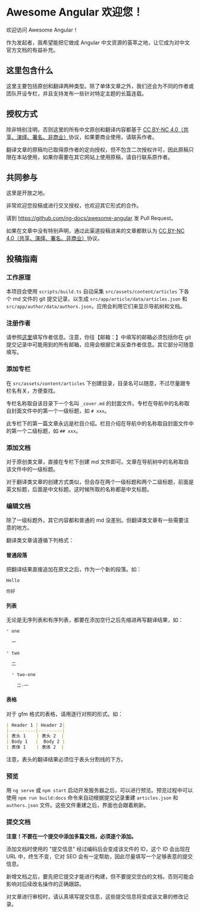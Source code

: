 # Awesome Angular 欢迎您！

欢迎访问 Awesome Angular！

作为发起者，我希望能把它做成 Angular 中文资源的荟萃之地，让它成为对中文官方文档的有益补充。

## 这里包含什么

这里主要包括原创和翻译两种类型。除了单体文章之外，我们还会为不同的作者或团队开设专栏，并且支持发布一些针对特定主题的长篇连载。

## 授权方式

除非特别注明，否则这里的所有中文原创和翻译内容都基于 [CC BY-NC 4.0（共享、演绎、署名、非商业）](https://creativecommons.org/licenses/by-nc/4.0/deed.zh)协议，如果要商业使用，请联系作者。

翻译文章的原稿均已取得原作者的定向授权，但不包含二次授权许可，因此原稿只限在本站使用，如果你需要在其它网站上使用原稿，请自行联系原作者。

## 共同参与

这里是开放之地。

非常欢迎您投稿或进行交叉授权，也欢迎其它形式的合作。

请到 <https://github.com/ng-docs/awesome-angular> 发 Pull Request。

如果在文章中没有特别声明，通过此渠道投稿进来的文章都默认为 [CC BY-NC 4.0（共享、演绎、署名、非商业）](https://creativecommons.org/licenses/by-nc/4.0/deed.zh)协议。

## 投稿指南

### 工作原理

本项目会使用 `scripts/build.ts` 自动采集 `src/assets/content/articles` 下各个 md 文件的 git 提交记录，以生成 `src/app/article/data/articles.json` 和 `src/app/author/data/authors.json`，应用会利用它们来显示导航树和文档。

### 注册作者

请参照[这里](https://github.com/ng-docs/awesome-angular/blob/master/src/assets/content/authors/%E6%B1%AA%E5%BF%97%E6%88%90.md)填写作者信息。注意，你往【邮箱：】中填写的邮箱必须包括你在 git 提交记录中可能用到的所有邮箱，应用会根据它来反查作者信息。其它部分可随意填写。

### 添加专栏

在 `src/assets/content/articles` 下创建目录，目录名可以随意，不过尽量跟专栏名有关，方便查找。

专栏名称取自该目录下一个名叫 `_cover.md` 的封面文件。专栏在导航中的名称取自封面文件中的第一个一级标题，如 `# xxx`。

此专栏下的第一篇文章永远是栏目介绍。栏目介绍在导航中的名称取自封面文件中的第一个二级标题，如 `## xxx`。

### 添加文档

对于原创类文章，直接在专栏下创建 md 文件即可。文章在导航树中的名称取自该文件中的一级标题。

对于翻译类文章的创建方式类似，但会存在两个一级标题和两个二级标题，前面是英文标题，后面是中文标题。这时候所取的名称都是中文标题。

### 编辑文档

除了一级标题外，其它内容都和普通的 md 没差别。但翻译类文章有一些需要注意的地方。

翻译类文章请遵循下列格式：

#### 普通段落

把翻译结果直接追加在原文之后，作为一个新的段落。如：
```markdown
Hello

你好

```

#### 列表

无论是无序列表和有序列表，都要在添加空行之后先缩进再写翻译结果，如：

```markdown
* one

  一
  
* two

  二

  * two-one

    二-一

```

#### 表格

对于 gfm 格式的表格，请用逐行对照的形式。如：

```markdown
| Header 1 | Header 2|
|----------|---------|
| 表头 1    | 表头 2  |
| Body 1   |  Body 2 |
| 表体 1    | 表体 2  |
```

注意，表头的翻译结果必须位于表头分割线的下方。

### 预览

用 `ng serve` 或 `npm start` 启动开发服务器之后，可以进行预览。预览过程中可以使用 `npm run build:docs` 命令来自动根据提交记录重建 `articles.json` 和 `authors.json` 文件。这些文件重建之后，界面也会跟着刷新。

### 提交文档

**注意！不要在一个提交中添加多篇文档，必须逐个添加。**

添加文档时使用的 "提交信息" 经过编码后会变成该文件的 ID，这个 ID 会出现在 URL 中，终生不变，它对 SEO 会有一定帮助，因此尽量填写一个足够表意的提交信息。

新增文档之后，要先把它提交才能进行构建，但不要提交空白的文档，否则可能会影响对后续改名操作的正确跟踪。

对文章进行审校时，请认真填写提交信息，这些提交信息将变成该文章的修改记录。
